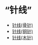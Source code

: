 # “针线”  
- [针线(骨针)](BoneNeedleThreaded.md)  
- [针线(铜针)](CopperNeedleThreaded.md)  
- [针线(木针)](WoodenNeedleThreaded.md)  
